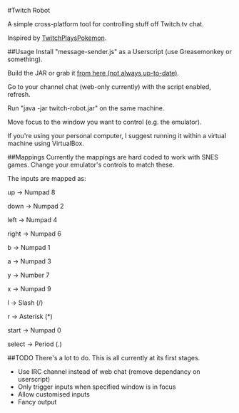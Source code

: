 #Twitch Robot

A simple cross-platform tool for controlling stuff off Twitch.tv chat.

Inspired by [TwitchPlaysPokemon](http://www.twitch.tv/twitchplayspokemon).

##Usage
Install "message-sender.js" as a Userscript (use Greasemonkey or something).

Build the JAR or grab it [from here (not always up-to-date)](https://www.dropbox.com/sh/m4ggpmfokvkdkkt/yAQN1-L-eC/Twitch%20Robot).

Go to your channel chat (web-only currently) with the script enabled, refresh.

Run "java -jar twitch-robot.jar" on the same machine.

Move focus to the window you want to control (e.g. the emulator).

If you're using your personal computer, I suggest running it within a virtual machine using VirtualBox.

##Mappings
Currently the mappings are hard coded to work with SNES games. Change your emulator's controls to match these.

The inputs are mapped as:

up    -> Numpad 8

down  -> Numpad 2

left  -> Numpad 4

right -> Numpad 6


b -> Numpad 1

a -> Numpad 3

y -> Number 7

x -> Numpad 9

l -> Slash (/)

r -> Asterisk (*)


start  -> Numpad 0

select -> Period (.)


##TODO
There's a lot to do. This is all currently at its first stages.

* Use IRC channel instead of web chat (remove dependancy on userscript)
* Only trigger inputs when specified window is in focus
* Allow customised inputs
* Fancy output
